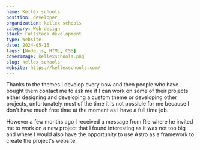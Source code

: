 ```yaml
---
name: Kellex schools
position: developer
organization: kellex schools
category: Web design
stack: Fullstack development
type: Website
date: 2024-05-15
tags: [Node.js, HTML, CSS]
coverImage: kellexschools.png
slug: kellex-schools
website: https://kellexschools.com/
---
```


Thanks to the themes I develop every now and then people who have bought them contact me to ask me if I can work on some of their projects either designing and developing a custom theme or developing other projects, unfortunately most of the time it is not possible for me because I don't have much free time at the moment as I have a full time job. <br />

However a few months ago I received a message from Rie where he invited me to work on a new project that I found interesting as it was not too big and where I would also have the opportunity to use Astro as a framework to create the project's website.
